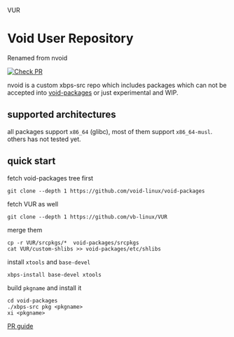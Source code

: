 VUR
# Void User Repository
Renamed from nvoid

[![Check PR](https://github.com/oSoWoSo/VUR/actions/workflows/build.yml/badge.svg?branch=master)](https://github.com/oSoWoSo/VUR/actions/workflows/build.yml)

nvoid is a custom xbps-src repo which includes packages which can not be accepted into [void-packages](https://github.com/void-linux/void-packages/) or just experimental and WIP.

## supported architectures
all packages support `x86_64` (glibc), most of them support `x86_64-musl`. others has not tested yet.

## quick start

fetch void-packages tree first
```
git clone --depth 1 https://github.com/void-linux/void-packages
```
fetch VUR as well
```
git clone --depth 1 https://github.com/vb-linux/VUR
```
merge them
```
cp -r VUR/srcpkgs/*  void-packages/srcpkgs
cat VUR/custom-shlibs >> void-packages/etc/shlibs
```
install `xtools` and `base-devel`
```
xbps-install base-devel xtools
```
build `pkgname` and install it
```
cd void-packages
./xbps-src pkg <pkgname>
xi <pkgname>
```

[PR guide](./pr-guide.md)

